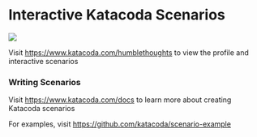 # Interactive Katacoda Scenarios

[![](http://shields.katacoda.com/katacoda/humblethoughts/count.svg)](https://www.katacoda.com/humblethoughts "Get your profile on Katacoda.com")

Visit https://www.katacoda.com/humblethoughts to view the profile and interactive scenarios

### Writing Scenarios
Visit https://www.katacoda.com/docs to learn more about creating Katacoda scenarios

For examples, visit https://github.com/katacoda/scenario-example
